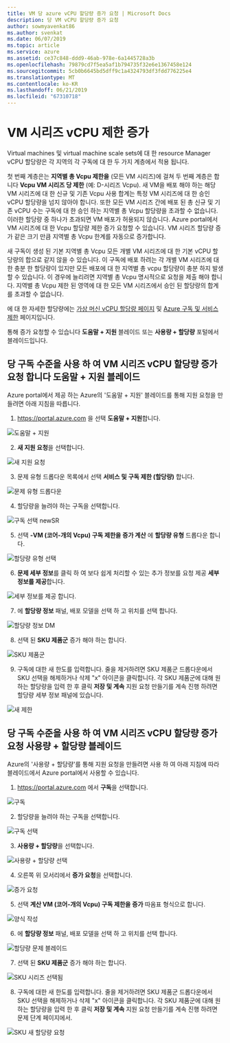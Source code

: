 ```yaml
---
title: VM 당 azure vCPU 할당량 증가 요청 | Microsoft Docs
description: 당 VM vCPU 할당량 증가 요청
author: sowmyavenkat86
ms.author: svenkat
ms.date: 06/07/2019
ms.topic: article
ms.service: azure
ms.assetid: ce37c848-ddd9-46ab-978e-6a1445728a3b
ms.openlocfilehash: 79879cd7f5ea5af1b794735f32e6e1367458e124
ms.sourcegitcommit: 5cb0b6645bd5dff9c1a4324793df3fdd776225e4
ms.translationtype: MT
ms.contentlocale: ko-KR
ms.lasthandoff: 06/21/2019
ms.locfileid: "67310718"
---
```

# <a name="vm-series-vcpu-limit-increase"></a>VM 시리즈 vCPU 제한 증가

Virtual machines 및 virtual machine scale sets에 대 한 resource Manager vCPU 할당량은 각 지역의 각 구독에 대 한 두 가지 계층에서 적용 됩니다. 

첫 번째 계층은는 **지역별 총 Vcpu 제한을** (모든 VM 시리즈)에 걸쳐 두 번째 계층은 합니다 **Vcpu VM 시리즈 당 제한** (예: D-시리즈 Vcpu). 새 VM을 배포 해야 하는 해당 VM 시리즈에 대 한 신규 및 기존 Vcpu 사용 합계는 특정 VM 시리즈에 대 한 승인 vCPU 할당량을 넘지 않아야 합니다. 또한 모든 VM 시리즈 간에 배포 된 총 신규 및 기존 vCPU 수는 구독에 대 한 승인 하는 지역별 총 Vcpu 할당량을 초과할 수 없습니다. 이러한 할당량 중 하나가 초과되면 VM 배포가 허용되지 않습니다.
Azure portal에서 VM 시리즈에 대 한 Vcpu 할당량 제한 증가 요청할 수 있습니다. VM 시리즈 할당량 증가 같은 크기 만큼 지역별 총 Vcpu 한계를 자동으로 증가합니다. 

새 구독이 생성 된 기본 지역별 총 Vcpu 모든 개별 VM 시리즈에 대 한 기본 vCPU 할당량의 합으로 같지 않을 수 있습니다. 이 구독에 배포 하려는 각 개별 VM 시리즈에 대 한 충분 한 할당량이 있지만 모든 배포에 대 한 지역별 총 vcpu 할당량이 충분 하지 발생할 수 있습니다. 이 경우에 늘리려면 지역별 총 Vcpu 명시적으로 요청을 제출 해야 합니다. 지역별 총 Vcpu 제한 된 영역에 대 한 모든 VM 시리즈에서 승인 된 할당량의 합계를 초과할 수 없습니다.

에 대 한 자세한 할당량에는 [가상 머신 vCPU 할당량 페이지](https://docs.microsoft.com/azure/virtual-machines/windows/quotas) 및 [Azure 구독 및 서비스 제한](https://aka.ms/quotalimits) 페이지입니다. 

통해 증가 요청할 수 있습니다 **도움말 + 지원** 블레이드 또는 **사용량 + 할당량** 포털에서 블레이드입니다. 

## <a name="request-per-vm-series-vcpu-quota-increase-at-subscription-level-using-the-help--support-blade"></a>당 구독 수준을 사용 하 여 VM 시리즈 vCPU 할당량 증가 요청 합니다 **도움말 + 지원** 블레이드

Azure portal에서 제공 하는 Azure의 '도움말 + 지원' 블레이드를 통해 지원 요청을 만들려면 아래 지침을 따릅니다. 

1. https://portal.azure.com 을 선택 **도움말 + 지원**합니다.

![도움말 + 지원](./media/resource-manager-core-quotas-request/helpsupport.png)
 
2.  **새 지원 요청**을 선택합니다. 

![새 지원 요청](./media/resource-manager-core-quotas-request/newsupportrequest.png)

3. 문제 유형 드롭다운 목록에서 선택 **서비스 및 구독 제한 (할당량)** 합니다.

![문제 유형 드롭다운](./media/resource-manager-core-quotas-request/issuetypedropdown.png)

4. 할당량을 늘려야 하는 구독을 선택합니다.

![구독 선택 newSR](./media/resource-manager-core-quotas-request/select-subscription-sr.png)
   
5. 선택 **-VM (코어-개의 Vcpu) 구독 제한을 증가 계산** 에 **할당량 유형** 드롭다운 합니다. 

![할당량 유형 선택](./media/resource-manager-core-quotas-request/select-quota-type.png)

6. **문제 세부 정보**를 클릭 하 여 보다 쉽게 처리할 수 있는 추가 정보를 요청 제공 **세부 정보를 제공**합니다.

![세부 정보를 제공 합니다.](./media/resource-manager-core-quotas-request/provide-details.png)

7. 에 **할당량 정보** 패널, 배포 모델을 선택 하 고 위치를 선택 합니다.

![할당량 정보 DM](./media/resource-manager-core-quotas-request/quota-details.png)

8. 선택 된 **SKU 제품군** 증가 해야 하는 합니다. 

![SKU 제품군](./media/resource-manager-core-quotas-request/sku-family.png)

9. 구독에 대한 새 한도를 입력합니다. 줄을 제거하려면 SKU 제품군 드롭다운에서 SKU 선택을 해제하거나 삭제 "x" 아이콘을 클릭합니다. 각 SKU 제품군에 대해 원하는 할당량을 입력 한 후 클릭 **저장 및 계속** 지원 요청 만들기를 계속 진행 하려면 할당량 세부 정보 패널에 있습니다.

![새 제한](./media/resource-manager-core-quotas-request/new-limits.png)


## <a name="request-per-vm-series-vcpu-quota-increase-at-subscription-level-using-usages--quota-blade"></a>당 구독 수준을 사용 하 여 VM 시리즈 vCPU 할당량 증가 요청 **사용량 + 할당량** 블레이드

Azure의 '사용량 + 할당량'를 통해 지원 요청을 만들려면 사용 하 여 아래 지침에 따라 블레이드에서 Azure portal에서 사용할 수 있습니다. 

1. https://portal.azure.com 에서 **구독**을 선택합니다.

![구독](./media/resource-manager-core-quotas-request/subscriptions.png)

2. 할당량을 늘려야 하는 구독을 선택합니다.

![구독 선택](./media/resource-manager-core-quotas-request/select-subscription.png)

3. **사용량 + 할당량**을 선택합니다.

![사용량 + 할당량 선택](./media/resource-manager-core-quotas-request/select-usage-quotas.png)

4. 오른쪽 위 모서리에서 **증가 요청**을 선택합니다.

![증가 요청](./media/resource-manager-core-quotas-request/request-increase.png)

5. 선택 **계산 VM (코어-개의 Vcpu) 구독 제한을 증가** 따옴표 형식으로 합니다. 

![양식 작성](./media/resource-manager-core-quotas-request/forms.png)
   
6. 에 **할당량 정보** 패널, 배포 모델을 선택 하 고 위치를 선택 합니다.

![할당량 문제 블레이드](./media/resource-manager-core-quotas-request/problemstep.png)

7. 선택 된 **SKU 제품군** 증가 해야 하는 합니다.

![SKU 시리즈 선택됨](./media/resource-manager-core-quotas-request/sku-family.png)

8. 구독에 대한 새 한도를 입력합니다. 줄을 제거하려면 SKU 제품군 드롭다운에서 SKU 선택을 해제하거나 삭제 "x" 아이콘을 클릭합니다. 각 SKU 제품군에 대해 원하는 할당량을 입력 한 후 클릭 **저장 및 계속** 지원 요청 만들기를 계속 진행 하려면 문제 단계 페이지에서.

![SKU 새 할당량 요청](./media/resource-manager-core-quotas-request/new-limits.png)

